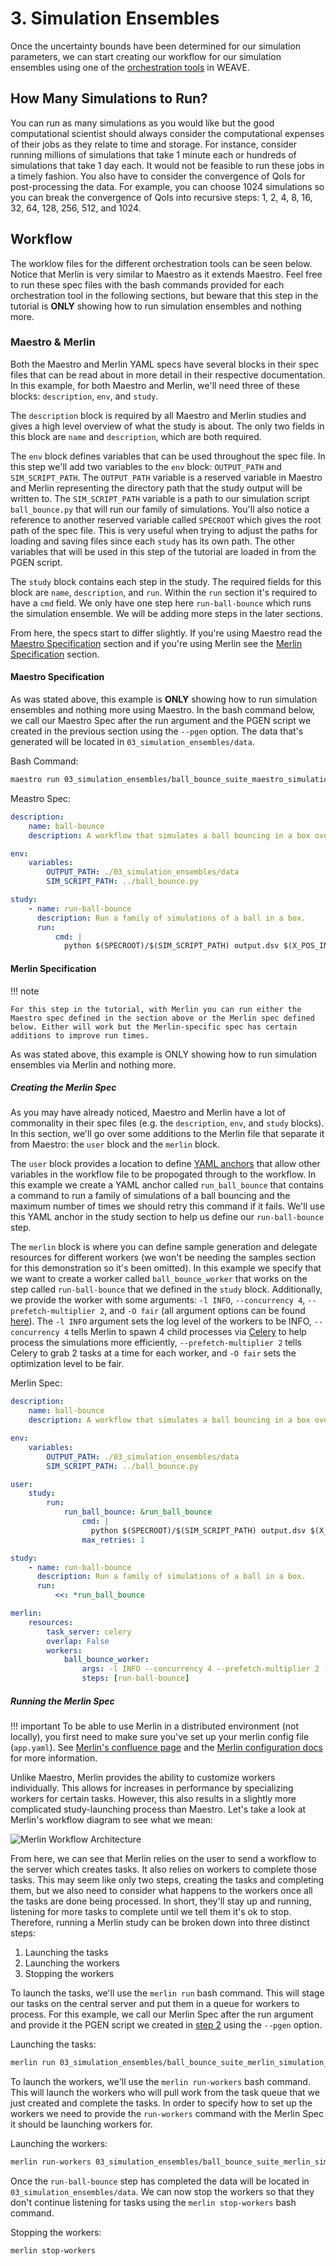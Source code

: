 # 3. Simulation Ensembles

Once the uncertainty bounds have been determined for our simulation parameters, we can start creating our workflow for our simulation ensembles using one of the [orchestration tools](/tools.md#workflow-orchestration) in WEAVE.

## How Many Simulations to Run?

You can run as many simulations as you would like but the good computational scientist should always consider the computational expenses of their jobs as they relate to time and storage. For instance, consider running millions of simulations that take 1 minute each or hundreds of simulations that take 1 day each. It would not be feasible to run these jobs in a timely fashion. You also have to consider the convergence of QoIs for post-processing the data. For example, you can choose 1024 simulations so you can break the convergence of QoIs into recursive steps: 1, 2, 4, 8, 16, 32, 64, 128, 256, 512, and 1024.

## Workflow

The worklow files for the different orchestration tools can be seen below. Notice that Merlin is very similar to Maestro as it extends Maestro. Feel free to run these spec files with the bash commands provided for each orchestration tool in the following sections, but beware that this step in the tutorial is **ONLY** showing how to run simulation ensembles and nothing more.

### Maestro & Merlin

Both the Maestro and Merlin YAML specs have several blocks in their spec files that can be read about in more detail in their respective documentation. In this example, for both Maestro and Merlin, we'll need three of these blocks: `description`, `env`, and `study`.

The `description` block is required by all Maestro and Merlin studies and gives a high level overview of what the study is about. The only two fields in this block are `name` and `description`, which are both required.

The `env` block defines variables that can be used throughout the spec file. In this step we'll add two variables to the `env` block: `OUTPUT_PATH` and `SIM_SCRIPT_PATH`. The `OUTPUT_PATH` variable is a reserved variable in Maestro and Merlin representing the directory path that the study output will be written to. The `SIM_SCRIPT_PATH` variable is a path to our simulation script `ball_bounce.py` that will run our family of simulations. You'll also notice a reference to another reserved variable called `SPECROOT` which gives the root path of the spec file. This is very useful when trying to adjust the paths for loading and saving files since each `study` has its own path. The other variables that will be used in this step of the tutorial are loaded in from the PGEN script.

The `study` block contains each step in the study. The required fields for this block are `name`, `description`, and `run`. Within the `run` section it's required to have a `cmd` field. We only have one step here `run-ball-bounce` which runs the simulation ensemble. We will be adding more steps in the later sections.

From here, the specs start to differ slightly. If you're using Maestro read the [Maestro Specification](./3_simulation_ensembles.md#maestro-specification) section and if you're using Merlin see the [Merlin Specification](./3_simulation_ensembles.md#merlin-specification) section.

#### Maestro Specification

As was stated above, this example is **ONLY** showing how to run simulation ensembles and nothing more using Maestro. In the bash command below, we call our Maestro Spec after the run argument and the PGEN script we created in the previous section using the `--pgen` option. The data that's generated will be located in `03_simulation_ensembles/data`.

Bash Command:

``` bash
maestro run 03_simulation_ensembles/ball_bounce_suite_maestro_simulation_ensembles.yaml --pgen 02_uncertainty_bounds/pgen_ensembles.py
```

Meastro Spec:

``` yaml title="03_simulation_ensembles/ball_bounce_suite_maestro_simulation_ensembles.yaml"
description:
    name: ball-bounce 
    description: A workflow that simulates a ball bouncing in a box over several input sets.

env:
    variables:
        OUTPUT_PATH: ./03_simulation_ensembles/data
        SIM_SCRIPT_PATH: ../ball_bounce.py

study:
    - name: run-ball-bounce
      description: Run a family of simulations of a ball in a box. 
      run:
          cmd: |
            python $(SPECROOT)/$(SIM_SCRIPT_PATH) output.dsv $(X_POS_INITIAL) $(Y_POS_INITIAL) $(Z_POS_INITIAL) $(X_VEL_INITIAL) $(Y_VEL_INITIAL) $(Z_VEL_INITIAL) $(GRAVITY) $(BOX_SIDE_LENGTH) $(GROUP_ID) $(RUN_ID)
```

#### Merlin Specification

!!! note

    For this step in the tutorial, with Merlin you can run either the Maestro spec defined in the section above or the Merlin spec defined below. Either will work but the Merlin-specific spec has certain additions to improve run times. 
    
As was stated above, this example is ONLY showing how to run simulation ensembles via Merlin and nothing more. 

##### Creating the Merlin Spec

As you may have already noticed, Maestro and Merlin have a lot of commonality in their spec files (e.g. the `description`, `env`, and `study` blocks). In this section, we'll go over some additions to the Merlin file that separate it from Maestro: the `user` block and the `merlin` block. 

The `user` block provides a location to define [YAML anchors](https://www.educative.io/blog/advanced-yaml-syntax-cheatsheet#anchors) that allow other variables in the workflow file to be propogated through to the workflow. In this example we create a YAML anchor called `run_ball_bounce` that contains a command to run a family of simulations of a ball bouncing and the maximum number of times we should retry this command if it fails. We'll use this YAML anchor in the study section to help us define our `run-ball-bounce` step.

The `merlin` block is where you can define sample generation and delegate resources for different workers (we won't be needing the samples section for this demonstration so it's been omitted). In this example we specify that we want to create a worker called `ball_bounce_worker` that works on the step called `run-ball-bounce` that we defined in the `study` block. Additionally, we provide the worker with some arguments: `-l INFO`, `--concurrency 4`, `--prefetch-multiplier 2`, and `-O fair` (all argument options can be found [here](https://docs.celeryq.dev/en/stable/reference/cli.html)). The `-l INFO` argument sets the log level of the workers to be INFO, `--concurrency 4` tells Merlin to spawn 4 child processes via [Celery](https://docs.celeryq.dev/en/stable/) to help process the simulations more efficiently, `--prefetch-multiplier 2` tells Celery to grab 2 tasks at a time for each worker, and `-O fair` sets the optimization level to be fair.

Merlin Spec:

``` yaml title="03_simulation_ensembles/ball_bounce_suite_merlin_simulation_ensembles.yaml"
description:
    name: ball-bounce 
    description: A workflow that simulates a ball bouncing in a box over several input sets.

env:
    variables:
        OUTPUT_PATH: ./03_simulation_ensembles/data
        SIM_SCRIPT_PATH: ../ball_bounce.py

user:
    study:
        run:
            run_ball_bounce: &run_ball_bounce
                cmd: |
                  python $(SPECROOT)/$(SIM_SCRIPT_PATH) output.dsv $(X_POS_INITIAL) $(Y_POS_INITIAL) $(Z_POS_INITIAL) $(X_VEL_INITIAL) $(Y_VEL_INITIAL) $(Z_VEL_INITIAL) $(GRAVITY) $(BOX_SIDE_LENGTH) $(GROUP_ID) $(RUN_ID)
                max_retries: 1

study:
    - name: run-ball-bounce
      description: Run a family of simulations of a ball in a box. 
      run:
          <<: *run_ball_bounce

merlin:
    resources:
        task_server: celery
        overlap: False
        workers:
            ball_bounce_worker:
                args: -l INFO --concurrency 4 --prefetch-multiplier 2 -O fair
                steps: [run-ball-bounce]

```

##### Running the Merlin Spec

!!! important
    To be able to use Merlin in a distributed environment (not locally), you first need to make sure you've set up your merlin config file (`app.yaml`). See [Merlin's confluence page](https://lc.llnl.gov/confluence/display/MERLIN) and the [Merlin configuration docs](https://merlin.readthedocs.io/en/latest/merlin_config.html) for more information.

Unlike Maestro, Merlin provides the ability to customize workers individually. This allows for increases in performance by specializing workers for certain tasks. However, this also results in a slightly more complicated study-launching process than Maestro. Let's take a look at Merlin's workflow diagram to see what we mean:

![Merlin Workflow Architecture](../../../assets/images/merlin_arch.png)

From here, we can see that Merlin relies on the user to send a workflow to the server which creates tasks. It also relies on workers to complete those tasks. This may seem like only two steps, creating the tasks and completing them, but we also need to consider what happens to the workers once all the tasks are done being processed. In short, they'll stay up and running, listening for more tasks to complete until we tell them it's ok to stop. Therefore, running a Merlin study can be broken down into three distinct steps:

1. Launching the tasks
2. Launching the workers
3. Stopping the workers

To launch the tasks, we'll use the `merlin run` bash command. This will stage our tasks on the central server and put them in a queue for workers to process. For this example, we call our Merlin Spec after the run argument and provide it the PGEN script we created in [step 2](./2_uncertainty_bounds.md) using the `--pgen` option.

Launching the tasks:

``` bash
merlin run 03_simulation_ensembles/ball_bounce_suite_merlin_simulation_ensembles.yaml --pgen 02_uncertainty_bounds/pgen_ensembles.py
```

To launch the workers, we'll use the `merlin run-workers` bash command. This will launch the workers who will pull work from the task queue that we just created and complete the tasks. In order to specify how to set up the workers we need to provide the `run-workers` command with the Merlin Spec it should be launching workers for.

Launching the workers:

``` bash
merlin run-workers 03_simulation_ensembles/ball_bounce_suite_merlin_simulation_ensembles.yaml
```

Once the `run-ball-bounce` step has completed the data will be located in `03_simulation_ensembles/data`. We can now stop the workers so that they don't continue listening for tasks using the `merlin stop-workers` bash command.

Stopping the workers:

``` bash
merlin stop-workers
```
